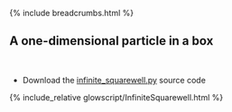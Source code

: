 {% include breadcrumbs.html %}

## A one-dimensional particle in a box
<div class="header_line"><br/></div>

- Download the [infinite_squarewell.py](glowscript/infinite_squarewell.html) source code

{% include_relative glowscript/InfiniteSquarewell.html %}



    
